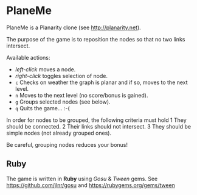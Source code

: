 PlaneMe
=======

PlaneMe is a Planarity clone (see <http://planarity.net>).

The purpose of the game is to reposition the nodes so that
no two links intersect. 

Available actions:
* *left-click* moves a node.
* *right-click* toggles selection of node.
* `c` Checks on weather the graph is planar and if so, moves to the next level.
* `n` Moves to the next level (no score/bonus is gained).
* `g` Groups selected nodes (see below).
* `q` Quits the game... :-(

In order for nodes to be grouped, the following criteria must hold
1 They should be connected.
2 Their links should not intersect.
3 They should be simple nodes (not already grouped ones).

Be careful, grouping nodes reduces your bonus!

Ruby
----

The game is written in **Ruby** using *Gosu* & *Tween* gems.
See <https://github.com/jlnr/gosu> and <https://rubygems.org/gems/tween>
